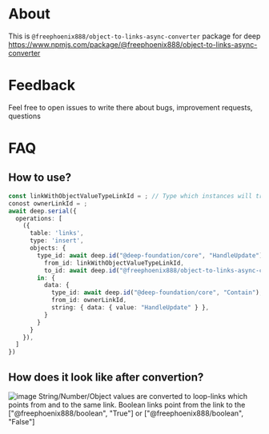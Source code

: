 # About
This is `@freephoenix888/object-to-links-async-converter` package for deep  
https://www.npmjs.com/package/@freephoenix888/object-to-links-async-converter

# Feedback
Feel free to open issues to write there about bugs, improvement requests, questions

# FAQ

## How to use?
```ts
const linkWithObjectValueTypeLinkId = ; // Type which instances will trigger update handler to convert object value to links
conost ownerLinkId = ;
await deep.serial({
  operations: [
    ({
      table: 'links',
      type: 'insert',
      objects: {
        type_id: await deep.id("@deep-foundation/core", "HandleUpdate"),
          from_id: linkWithObjectValueTypeLinkId,
          to_id: await deep.id("@freephoenix888/object-to-links-async-converter", "UpdateHandler"),
        in: {
          data: {
            type_id: await deep.id("@deep-foundation/core", "Contain"),
            from_id: ownerLinkId,
            string: { data: { value: "HandleUpdate" } },
          }
        }
      }
    }),
  ]
})
```
## How does it look like after convertion?
![image](https://user-images.githubusercontent.com/66206278/230576157-5bcfd0fa-4689-42b8-8ef0-badd7f5397ba.png)
String/Number/Object values are converted to loop-links which points from and to the same link. Boolean links point from the link to the ["@freephoenix888/boolean", "True"] or ["@freephoenix888/boolean", "False"]
